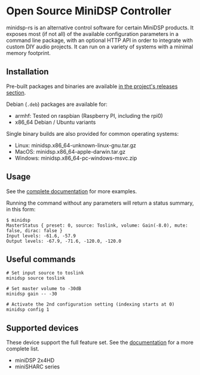 # Open Source MiniDSP Controller
minidsp-rs is an alternative control software for certain MiniDSP products. It exposes most (if not all) of the available configuration parameters in a command line package, with an optional HTTP API in order to integrate with custom DIY audio projects. It can run on a variety of systems with a minimal memory footprint.

## Installation
Pre-built packages and binaries are available [in the project's releases section](https://github.com/mrene/minidsp-rs/releases). 

Debian (`.deb`) packages are available for:
- armhf: Tested on raspbian (Raspberry PI, including the rpi0)
- x86_64 Debian / Ubuntu variants

Single binary builds are also provided for common operating systems:
- Linux: minidsp.x86_64-unknown-linux-gnu.tar.gz
- MacOS: minidsp.x86_64-apple-darwin.tar.gz
- Windows: minidsp.x86_64-pc-windows-msvc.zip

## Usage
See the [complete documentation](https://minidsp-rs.pages.dev/) for more examples.

Running the command without any parameters will return a status summary, in this form:

```
$ minidsp 
MasterStatus { preset: 0, source: Toslink, volume: Gain(-8.0), mute: false, dirac: false }
Input levels: -61.6, -57.9
Output levels: -67.9, -71.6, -120.0, -120.0
```

## Useful commands
```
# Set input source to toslink
minidsp source toslink

# Set master volume to -30dB
minidsp gain -- -30

# Activate the 2nd configuration setting (indexing starts at 0)
minidsp config 1
```

## Supported devices
These device support the full feature set. See the [documentation](https://minidsp-rs.pages.dev/devices) for a more complete list.

- miniDSP 2x4HD
- miniSHARC series
